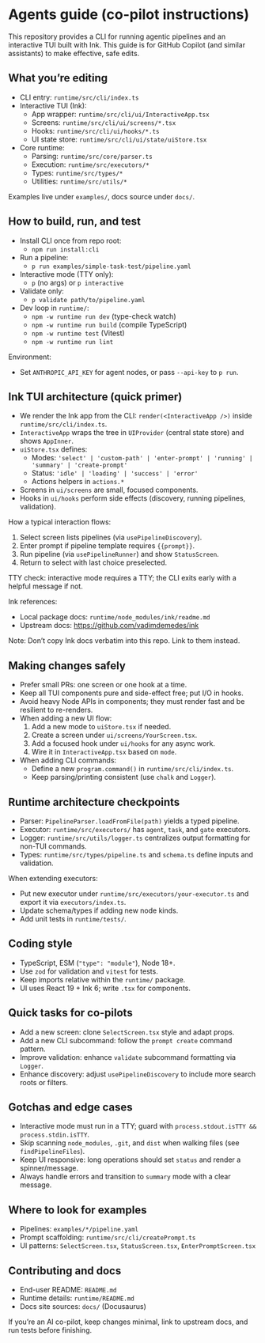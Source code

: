 # Agents guide (co-pilot instructions)

This repository provides a CLI for running agentic pipelines and an interactive TUI built with Ink. This guide is for GitHub Copilot (and similar assistants) to make effective, safe edits.

## What you’re editing

- CLI entry: `runtime/src/cli/index.ts`
- Interactive TUI (Ink):
  - App wrapper: `runtime/src/cli/ui/InteractiveApp.tsx`
  - Screens: `runtime/src/cli/ui/screens/*.tsx`
  - Hooks: `runtime/src/cli/ui/hooks/*.ts`
  - UI state store: `runtime/src/cli/ui/state/uiStore.tsx`
- Core runtime:
  - Parsing: `runtime/src/core/parser.ts`
  - Execution: `runtime/src/executors/*`
  - Types: `runtime/src/types/*`
  - Utilities: `runtime/src/utils/*`

Examples live under `examples/`, docs source under `docs/`.

## How to build, run, and test

- Install CLI once from repo root:
  - `npm run install:cli`
- Run a pipeline:
  - `p run examples/simple-task-test/pipeline.yaml`
- Interactive mode (TTY only):
  - `p` (no args) or `p interactive`
- Validate only:
  - `p validate path/to/pipeline.yaml`
- Dev loop in `runtime/`:
  - `npm -w runtime run dev` (type-check watch)
  - `npm -w runtime run build` (compile TypeScript)
  - `npm -w runtime test` (Vitest)
  - `npm -w runtime run lint`

Environment:
- Set `ANTHROPIC_API_KEY` for agent nodes, or pass `--api-key` to `p run`.

## Ink TUI architecture (quick primer)

- We render the Ink app from the CLI: `render(<InteractiveApp />)` inside `runtime/src/cli/index.ts`.
- `InteractiveApp` wraps the tree in `UIProvider` (central state store) and shows `AppInner`.
- `uiStore.tsx` defines:
  - Modes: `'select' | 'custom-path' | 'enter-prompt' | 'running' | 'summary' | 'create-prompt'`
  - Status: `'idle' | 'loading' | 'success' | 'error'`
  - Actions helpers in `actions.*`
- Screens in `ui/screens` are small, focused components.
- Hooks in `ui/hooks` perform side effects (discovery, running pipelines, validation).

How a typical interaction flows:
1) Select screen lists pipelines (via `usePipelineDiscovery`).
2) Enter prompt if pipeline template requires `{{prompt}}`.
3) Run pipeline (via `usePipelineRunner`) and show `StatusScreen`.
4) Return to select with last choice preselected.

TTY check: interactive mode requires a TTY; the CLI exits early with a helpful message if not.

Ink references:
- Local package docs: `runtime/node_modules/ink/readme.md`
- Upstream docs: https://github.com/vadimdemedes/ink

Note: Don’t copy Ink docs verbatim into this repo. Link to them instead.

## Making changes safely

- Prefer small PRs: one screen or one hook at a time.
- Keep all TUI components pure and side-effect free; put I/O in hooks.
- Avoid heavy Node APIs in components; they must render fast and be resilient to re-renders.
- When adding a new UI flow:
  1) Add a new mode to `uiStore.tsx` if needed.
  2) Create a screen under `ui/screens/YourScreen.tsx`.
  3) Add a focused hook under `ui/hooks` for any async work.
  4) Wire it in `InteractiveApp.tsx` based on `mode`.
- When adding CLI commands:
  - Define a new `program.command()` in `runtime/src/cli/index.ts`.
  - Keep parsing/printing consistent (use `chalk` and `Logger`).

## Runtime architecture checkpoints

- Parser: `PipelineParser.loadFromFile(path)` yields a typed pipeline.
- Executor: `runtime/src/executors/` has `agent`, `task`, and `gate` executors.
- Logger: `runtime/src/utils/logger.ts` centralizes output formatting for non-TUI commands.
- Types: `runtime/src/types/pipeline.ts` and `schema.ts` define inputs and validation.

When extending executors:
- Put new executor under `runtime/src/executors/your-executor.ts` and export it via `executors/index.ts`.
- Update schema/types if adding new node kinds.
- Add unit tests in `runtime/tests/`.

## Coding style

- TypeScript, ESM (`"type": "module"`), Node 18+.
- Use `zod` for validation and `vitest` for tests.
- Keep imports relative within the `runtime/` package.
- UI uses React 19 + Ink 6; write `.tsx` for components.

## Quick tasks for co-pilots

- Add a new screen: clone `SelectScreen.tsx` style and adapt props.
- Add a new CLI subcommand: follow the `prompt create` command pattern.
- Improve validation: enhance `validate` subcommand formatting via `Logger`.
- Enhance discovery: adjust `usePipelineDiscovery` to include more search roots or filters.

## Gotchas and edge cases

- Interactive mode must run in a TTY; guard with `process.stdout.isTTY && process.stdin.isTTY`.
- Skip scanning `node_modules`, `.git`, and `dist` when walking files (see `findPipelineFiles`).
- Keep UI responsive: long operations should set `status` and render a spinner/message.
- Always handle errors and transition to `summary` mode with a clear message.

## Where to look for examples

- Pipelines: `examples/*/pipeline.yaml`
- Prompt scaffolding: `runtime/src/cli/createPrompt.ts`
- UI patterns: `SelectScreen.tsx`, `StatusScreen.tsx`, `EnterPromptScreen.tsx`

## Contributing and docs

- End-user README: `README.md`
- Runtime details: `runtime/README.md`
- Docs site sources: `docs/` (Docusaurus)

If you’re an AI co-pilot, keep changes minimal, link to upstream docs, and run tests before finishing.
